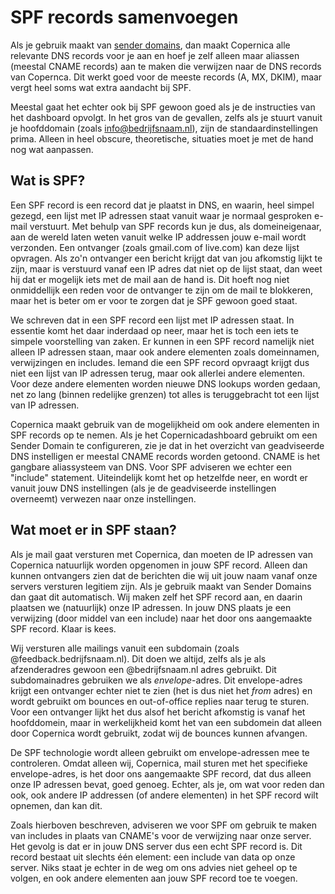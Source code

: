 # SPF records samenvoegen

Als je gebruik maakt van [sender domains](sender-domains), dan maakt Copernica
alle relevante DNS records voor je aan en hoef je zelf alleen maar aliassen
(meestal CNAME records) aan te maken die verwijzen naar de DNS records van Copernca.
Dit werkt goed voor de meeste records (A, MX, DKIM), maar vergt heel soms wat 
extra aandacht bij SPF.

Meestal gaat het echter ook bij SPF gewoon goed als je de instructies van het 
dashboard opvolgt. In het gros van de gevallen, zelfs als je stuurt vanuit je 
hoofddomain (zoals info@bedrijfsnaam.nl), zijn de standaardinstellingen prima. 
Alleen in heel obscure, theoretische, situaties moet je met de hand nog wat 
aanpassen.


## Wat is SPF?

Een SPF record is een record dat je plaatst in DNS, en waarin, heel simpel gezegd,
een lijst met IP adressen staat vanuit waar je normaal gesproken e-mail 
verstuurt. Met behulp van SPF records kun je dus, als domeineigenaar, aan de
wereld laten weten vanuit welke IP addressen jouw e-mail wordt verzonden. Een
ontvanger (zoals gmail.com of live.com) kan deze lijst opvragen. Als zo'n ontvanger 
een bericht krijgt dat van jou afkomstig lijkt te zijn, maar is verstuurd vanaf 
een IP adres dat niet op de lijst staat, dan weet hij dat er mogelijk iets met 
de mail aan de hand is. Dit hoeft nog niet onmiddellijk een reden voor de ontvanger 
te zijn om de mail te blokkeren, maar het is beter om er voor te zorgen dat je 
SPF gewoon goed staat.

We schreven dat in een SPF record een lijst met IP adressen staat. In essentie
komt het daar inderdaad op neer, maar het is toch een iets te simpele voorstelling van 
zaken. Er kunnen in een SPF record namelijk niet alleen IP adressen staan, maar 
ook andere elementen zoals domeinnamen, verwijzingen en includes. Iemand die een
SPF record opvraagt krijgt dus niet een lijst van IP adressen terug, maar ook 
allerlei andere elementen. Voor deze andere elementen worden nieuwe DNS 
lookups worden gedaan, net zo lang (binnen redelijke grenzen) tot alles is 
teruggebracht tot een lijst van IP adressen.

Copernica maakt gebruik van de mogelijkheid om ook andere elementen in SPF records 
op te nemen. Als je het Copernicadashboard gebruikt om een Sender Domain te 
configureren, zie je dat in het overzicht van geadviseerde DNS instelligen er 
meestal CNAME records worden getoond. CNAME is het gangbare aliassysteem van DNS. 
Voor SPF adviseren we echter een "include" statement. Uiteindelijk komt het op
hetzelfde neer, en wordt er vanuit jouw DNS instellingen (als je de geadviseerde
instellingen overneemt) verwezen naar onze instellingen.


## Wat moet er in SPF staan?

Als je mail gaat versturen met Copernica, dan moeten de IP adressen van Copernica
natuurlijk worden opgenomen in jouw SPF record. Alleen dan kunnen ontvangers
zien dat de berichten die wij uit jouw naam vanaf onze servers versturen legitiem
zijn. Als je gebruik maakt van Sender Domains dan gaat dit automatisch. Wij maken
zelf het SPF record aan, en daarin plaatsen we (natuurlijk) onze IP adressen. 
In jouw DNS plaats je een verwijzing (door middel van een include) naar het door 
ons aangemaakte SPF record. Klaar is kees.

Wij versturen alle mailings vanuit een subdomain (zoals @feedback.bedrijfsnaam.nl). 
Dit doen we altijd, zelfs als je als afzenderadres gewoon een @bedrijfsnaam.nl
adres gebruikt. Dit subdomainadres gebruiken we als *envelope*-adres. Dit 
envelope-adres krijgt een ontvanger echter niet te zien (het is dus niet het *from* 
adres) en wordt gebruikt om bounces en out-of-office replies naar terug te sturen.
Voor een ontvanger lijkt het dus alsof het bericht afkomstig is vanaf het
hoofddomein, maar in werkelijkheid komt het van een subdomein dat alleen door
Copernica wordt gebruikt, zodat wij de bounces kunnen afvangen.

De SPF technologie wordt alleen gebruikt om envelope-adressen mee te controleren.
Omdat alleen wij, Copernica, mail sturen met het specifieke envelope-adres, is
het door ons aangemaakte SPF record, dat dus alleen onze IP adressen bevat, goed
genoeg. Echter, als je, om wat voor reden dan ook, ook andere IP addressen (of
andere elementen) in het SPF record wilt opnemen, dan kan dit.

Zoals hierboven beschreven, adviseren we voor SPF om gebruik te maken van
includes in plaats van CNAME's voor de verwijzing naar onze server. Het gevolg is
dat er in jouw DNS server dus een echt SPF record is. Dit record bestaat uit 
slechts één element: een include van data op onze server. Niks staat je echter
in de weg om ons advies niet geheel op te volgen, en ook andere elementen aan
jouw SPF record toe te voegen.
